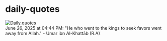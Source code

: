 # daily-quotes
[![Daily quotes](https://github.com/ceepu8/daily-quotes/actions/workflows/daily-quote.yml/badge.svg)](https://github.com/ceepu8/daily-quotes/actions/workflows/daily-quote.yml)<br/>
June 26, 2025 at 04:44 PM: "He who went to the kings to seek favors went away from Allah." - Umar ibn Al-Khattāb (R.A)
